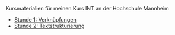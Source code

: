 Kursmaterialien für meinen Kurs INT an der Hochschule Mannheim

- [Stunde 1: Verknüpfungen](uebung_01.md)
- [Stunde 2: Textstrukturierung](uebung_02.md)